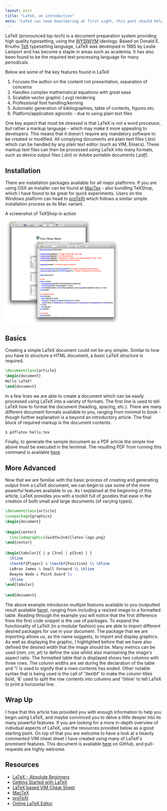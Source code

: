 ```yaml
---
layout: post
title: "LaTeX, an introduction"
meta: "LaTeX can seem bewildering at first sight, this post should help get you started."
---
```


LaTeX (pronounced *lay-tech*) is a document preparation system providing high quality typesetting, using the [WYSIWYM](http://en.wikipedia.org/wiki/WYSIWYM) ideology.
Based on Donald E. Knuths [TeX](http://en.wikipedia.org/wiki/TeX) typesetting language, LaTeX was developed in 1985 by Leslie Lamport and has become a staple in areas such as academia.
It has also been found to be the required text processing language for many periodicals.
<!--more-->

<figcaption>Below are some of the key features found in LaTeX</figcaption>

1. Focuses the author on the content not presentation, separation of concerns
2. Handles complex mathematical equations with great ease
3. Scalable vector graphic (*.svg*) rendering
4. Professional font handling/kerning
5. Automatic generation of bibliographies, table of contents, figures etc.
6. Platform/application agnostic - due to using plain text files

One key aspect that must be stressed is that LaTeX is not a word processor, but rather a markup language - which may make it more appealing to developers.
This means that it doesn't require any mandatory software to be created or modified.
All complying documents are plain text files (*.tex*) which can be handled by any plain text editor (such as VIM, Emacs).
These markup text files can then be processed using LaTeX into many formats, such as device output files (*.dvi*) or Adobe portable documents (*.pdf*).

## Installation

There are installation packages available for all major platforms.
If you are using OSX an installer can be found at [MacTex](http://www.tug.org/mactex/) - also bundling TeXShop, which I have found to be great for quick experiments.
Users on the Windows platform can head to [proTeXt](http://www.tug.org/protext/) which follows a similar simple installation process as its Mac variant.

A screenshot of TeXShop in action
![TeXShop](/uploads/latex-an-introduction/tex-shop.png)

## Basics

Creating a simple LaTeX document could not be any simpler.
Similar to how you have to structure a HTML document, a basic LaTeX structure is required.

```tex
\documentclass{article}
\begin{document}
Hello LaTeX!
\end{document}
```

In a few lines we are able to create a document which can be easily processed using LaTeX into a variety of formats.
The first line is used to tell LaTeX how to format the document (heading, spacing, etc.).
There are many different document formats available to you, ranging from *minimal* to *book* - though further explanation is a beyond an introductory article.
The final block of required markup is the document contents.

```bash
$ pdflatex hello.tex
```

Finally, to generate the sample document as a PDF article the simple line above must be executed in the terminal.
The resulting PDF from running this command is available [here](/uploads/latex-an-introduction/latex-basic.pdf).

## More Advanced

Now that we are familiar with the basic process of creating and generating output from a LaTeX document, we can begin to use some of the more powerful features available to us.
As I explained at the beginning of this article, LaTeX provides you with a toolkit full of goodies that ease in the creation of both small and large documents (of varying types).

```tex
\documentclass{article}
\usepackage{graphicx}
\begin{document}

\begin{center}
  \includegraphics[width=3cm]{latex-logo.png}
\end{center}

\begin{tabular}{ | p {3cm} | p{5cm} | }
  \hline
  \textbf{Player} & \textbf{Position} \\ \hline
  LeBron James & Small Forward \\ \hline
  Dwayne Wade & Point Guard \\
  \hline
\end{tabular}

\end{document}
```

The above example introduces multiple features available to you (outputted result available [here](/uploads/latex-an-introduction/latex-advanced.pdf)), ranging from including a resized image to a formatted table.
Reading through the example you will notice that the first difference from the first code snippet is the use of packages.
To expand the functionality of LaTeX (in a modular fashion) you are able to import different desired packages for use in your document.
The package that we are importing allows us, as the name suggests, to import and display graphics.
As well as displaying the graphic, I highlighted before that we have also defined the desired width that the image should be.
Many metrics can be used (*mm*, *cm*, *pt*) to define the size whilst also maintaining the image's aspect ratio.
The formatted table that is displayed shows two columns with three rows.
The column widths are set during the declaration of the table and '\\' is used to signify that a rows contents has ended.
Other notable syntax that is being used is the call of '\textbf' to make the column titles bold, '&amp;' used to split the row contents into columns and '\hline' to tell LaTeX to print a horizontal line.

## Wrap Up

I hope that this article has provided you with enough information to help you begin using LaTeX, and maybe convinced you to delve a little deeper into its many powerful features.
If you are looking for a more in-depth overview of indivdual aspects of LaTeX, use the resources provided below as a good starting point.
On top of that you are welcome to have a look at a heavily commented VIM cheat sheet I have created using many of LaTeX's prominent features.
This document is available [here](http://github.com/eddmann/vim-cheat-sheet) on GitHub, and pull-requests are highly welcome.

## Resources

* [LaTeX - Absolute Beginners](http://en.wikibooks.org/wiki/LaTeX/Absolute_Beginners)
* [Getting Started with LaTeX](http://www.maths.tcd.ie/~dwilkins/LaTeXPrimer/)
* [LaTeX based VIM Cheat Sheet](http://github.com/eddmann/vim-cheat-sheet)
* [MacTeX](http://www.tug.org/mactex/)
* [proTeXt](http://www.tug.org/protext/)
* [Online LaTeX Editor](http://www.writelatex.com/)

